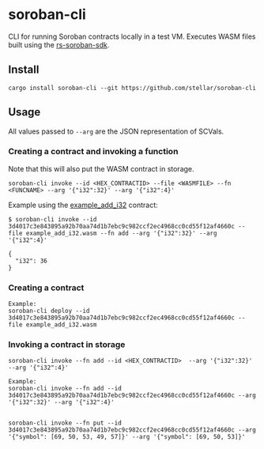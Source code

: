 # soroban-cli

CLI for running Soroban contracts locally in a test VM. Executes WASM files built using the [rs-soroban-sdk](https://github.com/stellar/rs-soroban-sdk).

## Install

```
cargo install soroban-cli --git https://github.com/stellar/soroban-cli
```

## Usage

All values passed to `--arg` are the JSON representation of SCVals.

### Creating a contract and invoking a function
Note that this will also put the WASM contract in storage.

```
soroban-cli invoke --id <HEX_CONTRACTID> --file <WASMFILE> --fn <FUNCNAME> --arg '{"i32":32}' --arg '{"i32":4}'
```

Example using the [example_add_i32](https://github.com/stellar/rs-soroban-sdk/tree/main/examples/add_i32) contract:

```
$ soroban-cli invoke --id 3d4017c3e843895a92b70aa74d1b7ebc9c982ccf2ec4968cc0cd55f12af4660c --file example_add_i32.wasm --fn add --arg '{"i32":32}' --arg '{"i32":4}'

{
  "i32": 36
}
```

### Creating a contract

```
Example:
soroban-cli deploy --id 3d4017c3e843895a92b70aa74d1b7ebc9c982ccf2ec4968cc0cd55f12af4660c --file example_add_i32.wasm
```

### Invoking a contract in storage

```
soroban-cli invoke --fn add --id <HEX_CONTRACTID>  --arg '{"i32":32}' --arg '{"i32":4}'

Example:
soroban-cli invoke --fn add --id 3d4017c3e843895a92b70aa74d1b7ebc9c982ccf2ec4968cc0cd55f12af4660c --arg '{"i32":32}' --arg '{"i32":4}'


soroban-cli invoke --fn put --id 3d4017c3e843895a92b70aa74d1b7ebc9c982ccf2ec4968cc0cd55f12af4660c --arg '{"symbol": [69, 50, 53, 49, 57]}' --arg '{"symbol": [69, 50, 53]}'
```

